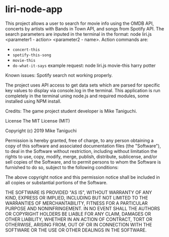 # liri-node-app
This project allows a user to search for movie info using the OMDB API, concerts by artists with Bands in Town API, and songs from Spotify API. The search parameters are inputed in the terminal in the format: node liri.js <parameter1 - action> <parameter2 - name>. Action commands are:
* `concert-this`
* `spotify-this-song`
* `movie-this`
* `do-what-it-says`
example request: node liri.js movie-this harry potter

Known issues: 
Spotify search not working properly.

The project uses API access to get data sets which are parsed for specific key values to display via console.log in the terminal. This application is run completely in the terminal uning node.js and required modules, some installed using NPM install.


Credits: The game project student developer is Mike Taniguchi.

License The MIT License (MIT)

Copyright (c) 2019 Mike Taniguchi

Permission is hereby granted, free of charge, to any person obtaining a copy of this software and associated documentation files (the "Software"), to deal in the Software without restriction, including without limitation the rights to use, copy, modify, merge, publish, distribute, sublicense, and/or sell copies of the Software, and to permit persons to whom the Software is furnished to do so, subject to the following conditions:

The above copyright notice and this permission notice shall be included in all copies or substantial portions of the Software.

THE SOFTWARE IS PROVIDED "AS IS", WITHOUT WARRANTY OF ANY KIND, EXPRESS OR IMPLIED, INCLUDING BUT NOT LIMITED TO THE WARRANTIES OF MERCHANTABILITY, FITNESS FOR A PARTICULAR PURPOSE AND NONINFRINGEMENT. IN NO EVENT SHALL THE AUTHORS OR COPYRIGHT HOLDERS BE LIABLE FOR ANY CLAIM, DAMAGES OR OTHER LIABILITY, WHETHER IN AN ACTION OF CONTRACT, TORT OR OTHERWISE, ARISING FROM, OUT OF OR IN CONNECTION WITH THE SOFTWARE OR THE USE OR OTHER DEALINGS IN THE SOFTWARE.